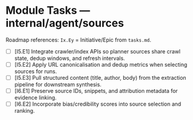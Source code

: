 # Module Tasks — internal/agent/sources

Roadmap references: `Ix.Ey` = Initiative/Epic from `tasks.md`.

- [ ] [I5.E1] Integrate crawler/index APIs so planner sources share crawl state, dedup windows, and refresh intervals.
- [ ] [I5.E2] Apply URL canonicalisation and dedup metrics when selecting sources for runs.
- [ ] [I5.E3] Pull structured content (title, author, body) from the extraction pipeline for downstream synthesis.
- [ ] [I6.E1] Preserve source IDs, snippets, and attribution metadata for evidence linking.
- [ ] [I6.E2] Incorporate bias/credibility scores into source selection and ranking.
